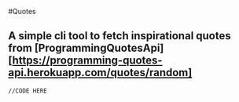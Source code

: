 #Quotes

## A simple cli tool to fetch inspirational quotes from [ProgrammingQuotesApi][https://programming-quotes-api.herokuapp.com/quotes/random]

```
//CODE HERE
```
